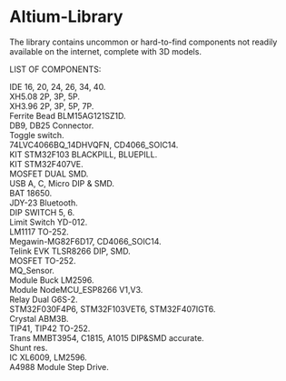 # Altium-Library
The library contains uncommon or hard-to-find components not readily available on the internet, complete with 3D models.

LIST OF COMPONENTS:

IDE 16, 20, 24, 26, 34, 40.<br>
XH5.08 2P, 3P, 5P.<br>
XH3.96 2P, 3P, 5P, 7P.<br>
Ferrite Bead BLM15AG121SZ1D.<br>
DB9, DB25 Connector.<br>
Toggle switch.<br>
74LVC4066BQ_14DHVQFN, CD4066_SOIC14.<br>
KIT STM32F103 BLACKPILL, BLUEPILL.<br>
KIT STM32F407VE.<br>
MOSFET DUAL SMD.<br>
USB A, C, Micro DIP & SMD.<br>
BAT 18650.<br>
JDY-23 Bluetooth.<br>
DIP SWITCH 5, 6.<br>
Limit Switch YD-012.<br>
LM1117 TO-252.<br>
Megawin-MG82F6D17, CD4066_SOIC14.<br>
Telink EVK TLSR8266 DIP, SMD.<br>
MOSFET TO-252.<br>
MQ_Sensor.<br>
Module Buck LM2596.<br>
Module NodeMCU_ESP8266 V1,V3.<br>
Relay Dual G6S-2.<br>
STM32F030F4P6, STM32F103VET6, STM32F407IGT6.<br>
Crystal ABM3B.<br>
TIP41, TIP42 TO-252.<br>
Trans MMBT3954, C1815, A1015 DIP&SMD accurate.<br>
Shunt res.<br>
IC XL6009, LM2596.<br>
A4988 Module Step Drive.<br>
